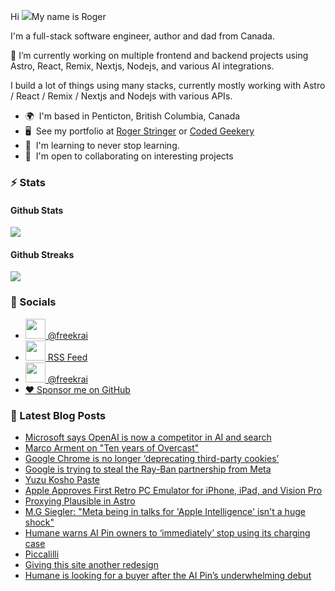 Hi ![](https://user-images.githubusercontent.com/18350557/176309783-0785949b-9127-417c-8b55-ab5a4333674e.gif)My name is Roger 

I'm a full-stack software engineer, author and dad from Canada.

🔭 I’m currently working on multiple frontend and backend projects using Astro, React, Remix, Nextjs, Nodejs, and various AI integrations. 

I build a lot of things using many stacks, currently mostly working with Astro / React / Remix / Nextjs and Nodejs with various APIs.  

* 🌍  I'm based in Penticton, British Columbia, Canada 
* 🖥️  See my portfolio at [Roger Stringer](https://rogerstringer.com) or [Coded Geekery](https://codedgeekery.com) 
* 🧠  I'm learning to never stop learning. 
* 🤝  I'm open to collaborating on interesting projects

### :zap: Stats

#### Github Stats
  
![](https://github-readme-stats-knowmad.vercel.app/api?username=freekrai&show_icons=true&count_private=true)
  
#### Github Streaks 
  
![](https://github-readme-streak-stats.herokuapp.com/?user=freekrai)

### :card_index: Socials  

- <a href="https://www.github.com/freekrai" target="_blank" rel="noreferrer"><img src="https://raw.githubusercontent.com/danielcranney/readme-generator/main/public/icons/socials/github.svg" width="32" height="32" /> @freekrai</a>
- <a href="https://rogerstringer.com/rss.xml" target="_blank" rel="noreferrer"><img src="https://raw.githubusercontent.com/danielcranney/readme-generator/main/public/icons/socials/rss.svg" width="32" height="32" /> RSS Feed</a>
- <a href="https://www.twitter.com/freekrai" target="_blank" rel="noreferrer"><img src="https://raw.githubusercontent.com/danielcranney/readme-generator/main/public/icons/socials/twitter.svg" width="32" height="32" /> @freekrai</a>
- <a href="https://github.com/sponsors/freekrai"> ❤️ Sponsor me on GitHub</a>

### :newspaper: Latest Blog Posts

<!-- BLOG-POST-LIST:START -->
- [Microsoft says OpenAI is now a competitor in AI and search](https://rogerstringer.com/blog/microsoft-says-openai-is-now-a-competitor-in-ai-and-search)
- [Marco Arment on &quot;Ten years of Overcast&quot;](https://rogerstringer.com/blog/marco-arment-on-ten-years-of-overcast)
- [Google Chrome is no longer ‘deprecating third-party cookies’](https://rogerstringer.com/blog/google-chrome-is-no-longer-deprecating-third-party-cookies)
- [Google is trying to steal the Ray-Ban partnership from Meta](https://rogerstringer.com/blog/google-meta-ray-ban-essilorluxottica-partnership)
- [Yuzu Kosho Paste](https://rogerstringer.com/blog/yuzu-kosho-paste)
- [Apple Approves First Retro PC Emulator for iPhone, iPad, and Vision Pro](https://rogerstringer.com/blog/apple-approves-first-retro-pc-emulator-ios)
- [Proxying Plausible in Astro](https://rogerstringer.com/blog/proxying-plausible-in-astro)
- [M.G Siegler: &quot;Meta being in talks for &#39;Apple Intelligence&#39; isn&#39;t a huge shock&quot;](https://rogerstringer.com/blog/meta-apple-ai)
- [Humane warns AI Pin owners to ‘immediately’ stop using its charging case](https://rogerstringer.com/blog/humane-ai-pin-battery-case-issue-warning)
- [Piccalilli](https://rogerstringer.com/blog/piccalilli)
- [Giving this site another redesign](https://rogerstringer.com/blog/giving-this-site-another-redesign)
- [Humane is looking for a buyer after the AI Pin’s underwhelming debut](https://rogerstringer.com/blog/humane-seeking-acquisition-rumor-ai-pin)
<!-- BLOG-POST-LIST:END -->

<!--
#### Top Languages 
![](https://github-readme-stats-knowmad.vercel.app/api/top-langs/?username=freekrai&hide=null&count_private=true)
![wakatime stats](https://github-readme-stats-knowmad.vercel.app/api/wakatime?username=datamcfly)


Here are some ideas to get you started:

- 🔭 I’m currently working on ...
- 🌱 I’m currently learning ...
- 👯 I’m looking to collaborate on ...
- 🤔 I’m looking for help with ...
- 💬 Ask me about ...
- 📫 How to reach me: ...
- 😄 Pronouns: ...
- ⚡ Fun fact: ...
-->
